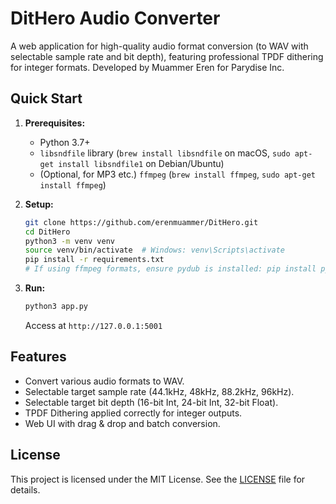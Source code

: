 # DitHero Audio Converter

A web application for high-quality audio format conversion (to WAV with selectable sample rate and bit depth), featuring professional TPDF dithering for integer formats. Developed by Muammer Eren for Parydise Inc.

## Quick Start

1.  **Prerequisites:**
    *   Python 3.7+
    *   `libsndfile` library (`brew install libsndfile` on macOS, `sudo apt-get install libsndfile1` on Debian/Ubuntu)
    *   (Optional, for MP3 etc.) `ffmpeg` (`brew install ffmpeg`, `sudo apt-get install ffmpeg`)

2.  **Setup:**
    ```bash
    git clone https://github.com/erenmuammer/DitHero.git
    cd DitHero
    python3 -m venv venv
    source venv/bin/activate  # Windows: venv\Scripts\activate
    pip install -r requirements.txt
    # If using ffmpeg formats, ensure pydub is installed: pip install pydub
    ```

3.  **Run:**
    ```bash
    python3 app.py
    ```
    Access at `http://127.0.0.1:5001`

## Features

*   Convert various audio formats to WAV.
*   Selectable target sample rate (44.1kHz, 48kHz, 88.2kHz, 96kHz).
*   Selectable target bit depth (16-bit Int, 24-bit Int, 32-bit Float).
*   TPDF Dithering applied correctly for integer outputs.
*   Web UI with drag & drop and batch conversion.

## License

This project is licensed under the MIT License. See the [LICENSE](LICENSE) file for details. 